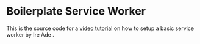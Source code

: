 # Boilerplate Service Worker


This is the source code for a [video tutorial](https://www.youtube.com/watch?v=BfL3pprhnms) on how to setup a basic service worker by Ire Ade .